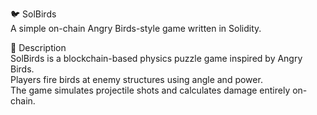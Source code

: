 🐦 SolBirds              
A simple on-chain Angry Birds-style game written in Solidity.        
            
🎯 Description        
SolBirds is a blockchain-based physics puzzle game inspired by Angry Birds.            
Players fire birds at enemy structures using angle and power.                
The game simulates projectile shots and calculates damage entirely on-chain.              
    
